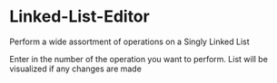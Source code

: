 # Linked-List-Editor
Perform a wide assortment of operations on a Singly Linked List

Enter in the number of the operation you want to perform. List will be visualized if any changes are made

